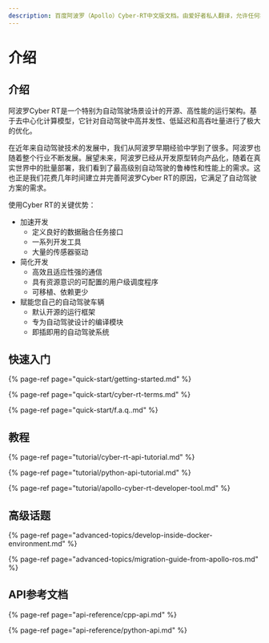 ```yaml
---
description: 百度阿波罗（Apollo）Cyber-RT中文版文档。由爱好者私人翻译，允许任何非商用的转载。
---
```


# 介绍

## 介绍

阿波罗Cyber RT是一个特别为自动驾驶场景设计的开源、高性能的运行架构。基于去中心化计算模型，它针对自动驾驶中高并发性、低延迟和高吞吐量进行了极大的优化。

在近年来自动驾驶技术的发展中，我们从阿波罗早期经验中学到了很多。阿波罗也随着整个行业不断发展。展望未来，阿波罗已经从开发原型转向产品化，随着在真实世界中的批量部署，我们看到了最高级别自动驾驶的鲁棒性和性能上的需求。这也正是我们花费几年时间建立并完善阿波罗Cyber RT的原因，它满足了自动驾驶方案的需求。

使用Cyber RT的关键优势：

* 加速开发
  * 定义良好的数据融合任务接口
  * 一系列开发工具
  * 大量的传感器驱动
* 简化开发
  * 高效且适应性强的通信
  * 具有资源意识的可配置的用户级调度程序
  * 可移植、依赖更少
* 赋能您自己的自动驾驶车辆
  * 默认开源的运行框架
  * 专为自动驾驶设计的编译模块
  * 即插即用的自动驾驶系统

## 快速入门

{% page-ref page="quick-start/getting-started.md" %}

{% page-ref page="quick-start/cyber-rt-terms.md" %}

{% page-ref page="quick-start/f.a.q..md" %}

## 教程

{% page-ref page="tutorial/cyber-rt-api-tutorial.md" %}

{% page-ref page="tutorial/python-api-tutorial.md" %}

{% page-ref page="tutorial/apollo-cyber-rt-developer-tool.md" %}

## 高级话题

{% page-ref page="advanced-topics/develop-inside-docker-environment.md" %}

{% page-ref page="advanced-topics/migration-guide-from-apollo-ros.md" %}

## API参考文档

{% page-ref page="api-reference/cpp-api.md" %}

{% page-ref page="api-reference/python-api.md" %}



